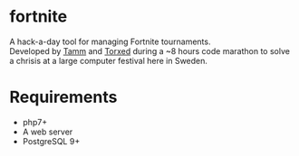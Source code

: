 # fortnite
A hack-a-day tool for managing Fortnite tournaments.<br>
Developed by [Tamm](https://github.com/Tamm) and [Torxed](https://github.com/Torxed) during a ~8 hours code marathon to solve a chrisis at a large computer festival here in Sweden.

# Requirements
 * php7+
 * A web server
 * PostgreSQL 9+
